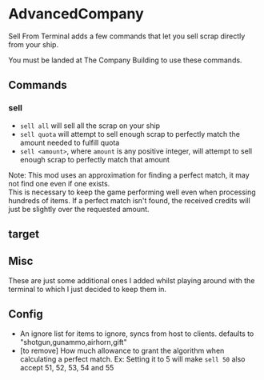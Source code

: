 # AdvancedCompany

Sell From Terminal adds a few commands that let you sell scrap directly from your ship.

You must be landed at The Company Building to use these commands.

## Commands

### sell

- `sell all` will sell all the scrap on your ship
- `sell quota` will attempt to sell enough scrap to perfectly match the amount needed to fulfill quota
- `sell <amount>`, where `amount` is any positive integer, will attempt to sell enough scrap to perfectly match that amount

Note: This mod uses an approximation for finding a perfect match, it may not find one even if one exists.\
This is necessary to keep the game performing well even when processing hundreds of items. If a perfect match isn't found, the received credits will just be slightly over the requested amount.

## target

## Misc

These are just some additional ones I added whilst playing around with the terminal to which I just decided to keep them in.

## Config

- An ignore list for items to ignore, syncs from host to clients. defaults to "shotgun,gunammo,airhorn,gift"
- [to remove] How much allowance to grant the algorithm when calculating a perfect match. Ex: Setting it to 5 will make `sell 50` also accept 51, 52, 53, 54 and 55
